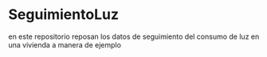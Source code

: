 # SeguimientoLuz
en este repositorio reposan los datos de seguimiento del consumo de luz en una vivienda a manera de ejemplo
